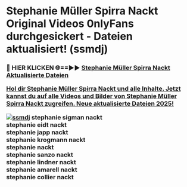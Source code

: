 # Stephanie Müller Spirra Nackt Original Videos 0nlyFans durchgesickert - Dateien aktualisiert! (ssmdj)

<h3>🔴 HIER KLICKEN 🌐==►► <a href="https://tinyurl.com/h6vf6nb8" rel="nofollow">Stephanie Müller Spirra Nackt Aktualisierte Dateien

Hol dir Stephanie Müller Spirra Nackt und alle Inhalte. Jetzt kannst du auf alle Videos und Bilder von Stephanie Müller Spirra Nackt zugreifen. Neue aktualisierte Dateien 2025!

[![ssmdj](https://i.imgur.com/sD4kR3V.gif)](https://tinyurl.com/h6vf6nb8)
stephanie sigman nackt<br>
stephanie eidt nackt<br>
stephanie japp nackt<br>
stephanie krogmann nackt<br>
stephanie nackt<br>
stephanie sanzo nackt<br>
stephanie lindner nackt<br>
stephanie amarell nackt<br>
stephanie collier nackt